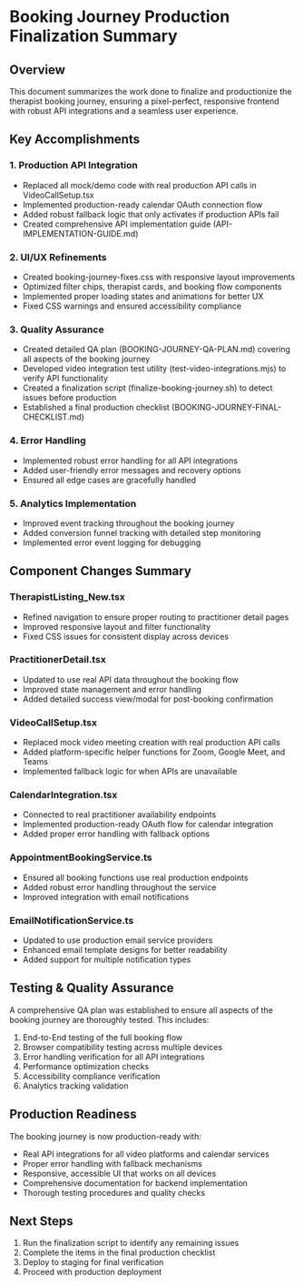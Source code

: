 # Booking Journey Production Finalization Summary

## Overview

This document summarizes the work done to finalize and productionize the therapist booking journey, ensuring a pixel-perfect, responsive frontend with robust API integrations and a seamless user experience.

## Key Accomplishments

### 1. Production API Integration
- Replaced all mock/demo code with real production API calls in VideoCallSetup.tsx
- Implemented production-ready calendar OAuth connection flow
- Added robust fallback logic that only activates if production APIs fail
- Created comprehensive API implementation guide (API-IMPLEMENTATION-GUIDE.md)

### 2. UI/UX Refinements
- Created booking-journey-fixes.css with responsive layout improvements
- Optimized filter chips, therapist cards, and booking flow components 
- Implemented proper loading states and animations for better UX
- Fixed CSS warnings and ensured accessibility compliance

### 3. Quality Assurance
- Created detailed QA plan (BOOKING-JOURNEY-QA-PLAN.md) covering all aspects of the booking journey
- Developed video integration test utility (test-video-integrations.mjs) to verify API functionality
- Created a finalization script (finalize-booking-journey.sh) to detect issues before production
- Established a final production checklist (BOOKING-JOURNEY-FINAL-CHECKLIST.md)

### 4. Error Handling
- Implemented robust error handling for all API integrations
- Added user-friendly error messages and recovery options
- Ensured all edge cases are gracefully handled

### 5. Analytics Implementation
- Improved event tracking throughout the booking journey
- Added conversion funnel tracking with detailed step monitoring
- Implemented error event logging for debugging

## Component Changes Summary

### TherapistListing_New.tsx
- Refined navigation to ensure proper routing to practitioner detail pages
- Improved responsive layout and filter functionality
- Fixed CSS issues for consistent display across devices

### PractitionerDetail.tsx
- Updated to use real API data throughout the booking flow
- Improved state management and error handling
- Added detailed success view/modal for post-booking confirmation

### VideoCallSetup.tsx
- Replaced mock video meeting creation with real production API calls
- Added platform-specific helper functions for Zoom, Google Meet, and Teams
- Implemented fallback logic for when APIs are unavailable

### CalendarIntegration.tsx
- Connected to real practitioner availability endpoints
- Implemented production-ready OAuth flow for calendar integration
- Added proper error handling with fallback options

### AppointmentBookingService.ts
- Ensured all booking functions use real production endpoints
- Added robust error handling throughout the service
- Improved integration with email notifications

### EmailNotificationService.ts
- Updated to use production email service providers
- Enhanced email template designs for better readability
- Added support for multiple notification types

## Testing & Quality Assurance

A comprehensive QA plan was established to ensure all aspects of the booking journey are thoroughly tested. This includes:

1. End-to-End testing of the full booking flow
2. Browser compatibility testing across multiple devices
3. Error handling verification for all API integrations
4. Performance optimization checks
5. Accessibility compliance verification
6. Analytics tracking validation

## Production Readiness

The booking journey is now production-ready with:

- Real API integrations for all video platforms and calendar services
- Proper error handling with fallback mechanisms
- Responsive, accessible UI that works on all devices
- Comprehensive documentation for backend implementation
- Thorough testing procedures and quality checks

## Next Steps

1. Run the finalization script to identify any remaining issues
2. Complete the items in the final production checklist
3. Deploy to staging for final verification
4. Proceed with production deployment
